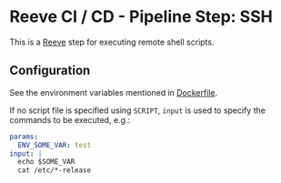 # Reeve CI / CD - Pipeline Step: SSH

This is a [Reeve](https://github.com/reeveci/reeve) step for executing remote shell scripts.

## Configuration

See the environment variables mentioned in [Dockerfile](Dockerfile).

If no script file is specified using `SCRIPT`, `input` is used to specify the commands to be executed, e.g.:

```yaml
params:
  ENV_SOME_VAR: test
input: |
  echo $SOME_VAR
  cat /etc/*-release
```
